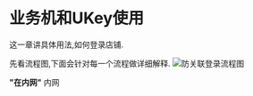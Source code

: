 # 业务机和UKey使用

这一章讲具体用法,如何登录店铺.

先看流程图,下面会针对每一个流程做详细解释.
![防关联登录流程图](http://lemai.oss-cn-shenzhen.aliyuncs.com/gitbook_netlogin/%E9%98%B2%E5%85%B3%E8%81%94%E7%99%BB%E5%BD%95%E6%B5%81%E7%A8%8B%E5%9B%BE.jpeg)


**"在内网"**
内网